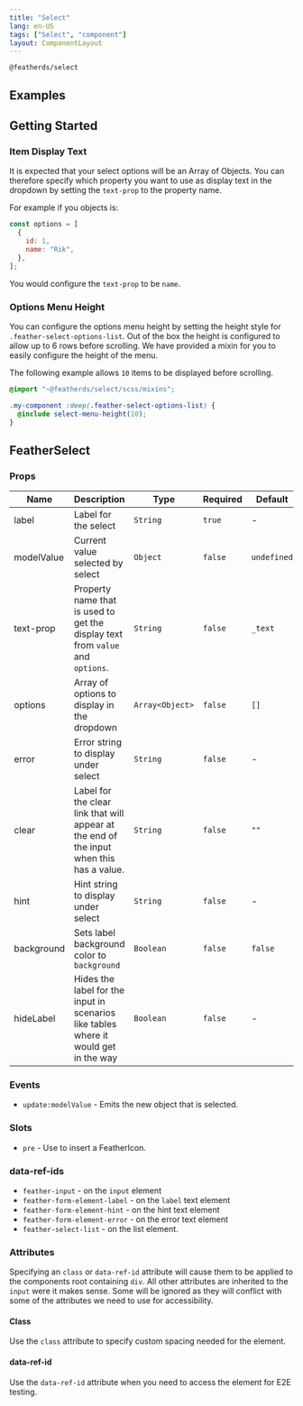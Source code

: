 ```yaml
---
title: "Select"
lang: en-US
tags: ["Select", "component"]
layout: ComponentLayout
---
```


`@featherds/select`

## Examples

<Select-Examples />

## Getting Started

### Item Display Text

It is expected that your select options will be an Array of Objects. You can therefore specify which property you want to use as display text in the dropdown by setting the `text-prop` to the property name.

For example if you objects is:

```js
const options = [
  {
    id: 1,
    name: "Rik",
  },
];
```

You would configure the `text-prop` to be `name`.

### Options Menu Height

You can configure the options menu height by setting the height style for `.feather-select-options-list`. Out of the box the height is configured to allow up to 6 rows before scrolling. We have provided a mixin for you to easily configure the height of the menu.

The following example allows `10` items to be displayed before scrolling.

```scss
@import "~@featherds/select/scss/mixins";

.my-component :deep(.feather-select-options-list) {
  @include select-menu-height(10);
}
```

## FeatherSelect

### Props

| Name       | Description                                                                              | Type            | Required | Default     |
| ---------- | ---------------------------------------------------------------------------------------- | --------------- | -------- | ----------- |
| label      | Label for the select                                                                     | `String`        | `true`   | -           |
| modelValue | Current value selected by select                                                         | `Object`        | `false`  | `undefined` |
| text-prop  | Property name that is used to get the display text from `value` and `options`.           | `String`        | `false`  | `_text`     |
| options    | Array of options to display in the dropdown                                              | `Array<Object>` | `false`  | `[]`        |
| error      | Error string to display under select                                                     | `String`        | `false`  | -           |
| clear      | Label for the clear link that will appear at the end of the input when this has a value. | `String`        | `false`  | `""`        |
| hint       | Hint string to display under select                                                      | `String`        | `false`  | -           |
| background | Sets label background color to `background`                                              | `Boolean`       | `false`  | `false`     |
| hideLabel  | Hides the label for the input in scenarios like tables where it would get in the way     | `Boolean`       | `false`  | -           |

### Events

- `update:modelValue` - Emits the new object that is selected.

### Slots

- `pre` - Use to insert a FeatherIcon.

### data-ref-ids

- `feather-input` - on the `input` element
- `feather-form-element-label` - on the `label` text element
- `feather-form-element-hint` - on the hint text element
- `feather-form-element-error` - on the error text element
- `feather-select-list` - on the list element.

### Attributes

Specifying an `class` or `data-ref-id` attribute will cause them to be applied to the components root containing `div`. All other attributes are inherited to the `input` were it makes sense. Some will be ignored as they will conflict with some of the attributes we need to use for accessibility.

#### Class

Use the `class` attribute to specify custom spacing needed for the element.

#### data-ref-id

Use the `data-ref-id` attribute when you need to access the element for E2E testing.
